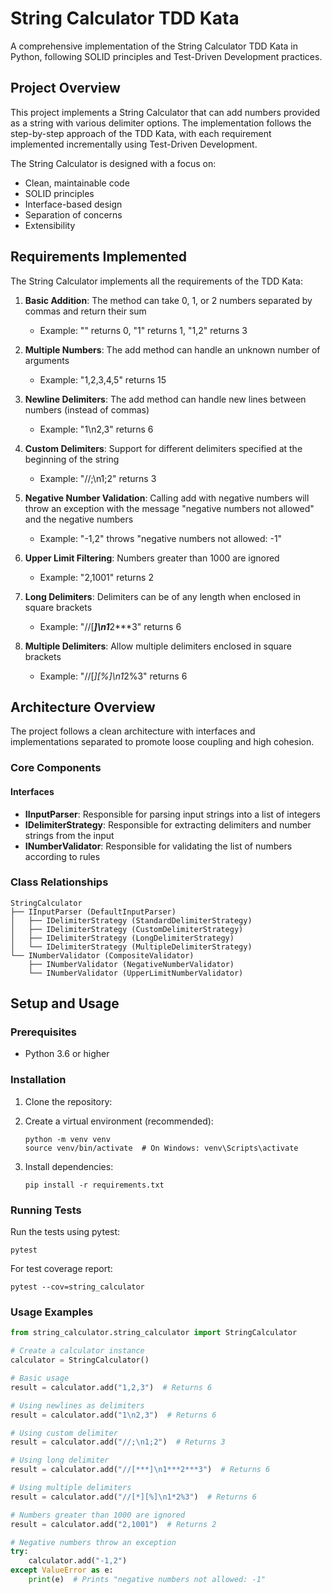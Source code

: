# String Calculator TDD Kata

A comprehensive implementation of the String Calculator TDD Kata in Python, following SOLID principles and Test-Driven Development practices.

## Project Overview

This project implements a String Calculator that can add numbers provided as a string with various delimiter options. The implementation follows the step-by-step approach of the TDD Kata, with each requirement implemented incrementally using Test-Driven Development.

The String Calculator is designed with a focus on:
- Clean, maintainable code
- SOLID principles
- Interface-based design
- Separation of concerns
- Extensibility

## Requirements Implemented

The String Calculator implements all the requirements of the TDD Kata:

1. **Basic Addition**: The method can take 0, 1, or 2 numbers separated by commas and return their sum
   - Example: "" returns 0, "1" returns 1, "1,2" returns 3

2. **Multiple Numbers**: The add method can handle an unknown number of arguments
   - Example: "1,2,3,4,5" returns 15

3. **Newline Delimiters**: The add method can handle new lines between numbers (instead of commas)
   - Example: "1\n2,3" returns 6

4. **Custom Delimiters**: Support for different delimiters specified at the beginning of the string
   - Example: "//;\n1;2" returns 3

5. **Negative Number Validation**: Calling add with negative numbers will throw an exception with the message "negative numbers not allowed" and the negative numbers
   - Example: "-1,2" throws "negative numbers not allowed: -1"

6. **Upper Limit Filtering**: Numbers greater than 1000 are ignored
   - Example: "2,1001" returns 2

7. **Long Delimiters**: Delimiters can be of any length when enclosed in square brackets
   - Example: "//[***]\n1***2***3" returns 6

8. **Multiple Delimiters**: Allow multiple delimiters enclosed in square brackets
   - Example: "//[*][%]\n1*2%3" returns 6

## Architecture Overview

The project follows a clean architecture with interfaces and implementations separated to promote loose coupling and high cohesion.

### Core Components

#### Interfaces

- **IInputParser**: Responsible for parsing input strings into a list of integers
- **IDelimiterStrategy**: Responsible for extracting delimiters and number strings from the input
- **INumberValidator**: Responsible for validating the list of numbers according to rules

### Class Relationships

```
StringCalculator
├── IInputParser (DefaultInputParser)
│   ├── IDelimiterStrategy (StandardDelimiterStrategy)
│   ├── IDelimiterStrategy (CustomDelimiterStrategy)
│   ├── IDelimiterStrategy (LongDelimiterStrategy)
│   └── IDelimiterStrategy (MultipleDelimiterStrategy)
└── INumberValidator (CompositeValidator)
    ├── INumberValidator (NegativeNumberValidator)
    └── INumberValidator (UpperLimitNumberValidator)
```

## Setup and Usage

### Prerequisites

- Python 3.6 or higher

### Installation

1. Clone the repository:

2. Create a virtual environment (recommended):
   ```
   python -m venv venv
   source venv/bin/activate  # On Windows: venv\Scripts\activate
   ```

3. Install dependencies:
   ```
   pip install -r requirements.txt
   ```

### Running Tests

Run the tests using pytest:

```
pytest
```

For test coverage report:

```
pytest --cov=string_calculator
```

### Usage Examples

```python
from string_calculator.string_calculator import StringCalculator

# Create a calculator instance
calculator = StringCalculator()

# Basic usage
result = calculator.add("1,2,3")  # Returns 6

# Using newlines as delimiters
result = calculator.add("1\n2,3")  # Returns 6

# Using custom delimiter
result = calculator.add("//;\n1;2")  # Returns 3

# Using long delimiter
result = calculator.add("//[***]\n1***2***3")  # Returns 6

# Using multiple delimiters
result = calculator.add("//[*][%]\n1*2%3")  # Returns 6

# Numbers greater than 1000 are ignored
result = calculator.add("2,1001")  # Returns 2

# Negative numbers throw an exception
try:
    calculator.add("-1,2")
except ValueError as e:
    print(e)  # Prints "negative numbers not allowed: -1"
```
